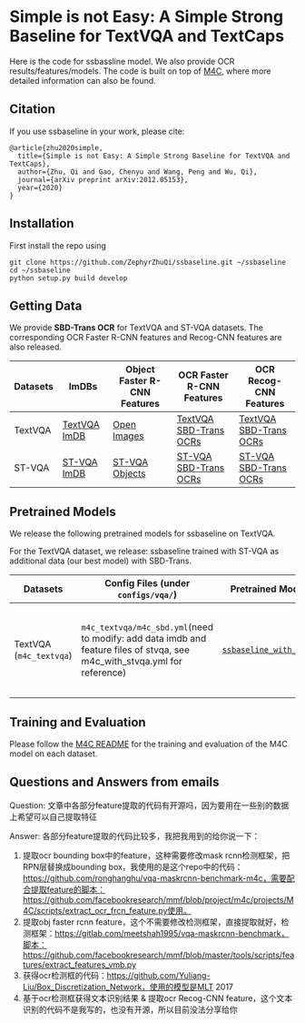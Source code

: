 # Simple is not Easy: A Simple Strong Baseline for TextVQA and TextCaps

Here is the code for ssbassline model. We also provide OCR results/features/models. The code is built on top of [M4C](https://github.com/ronghanghu/mmf/tree/project/m4c_captioner_pre_release/projects/M4C), where more detailed information can also be found.

## Citation

If you use ssbaseline in your work, please cite:

```
@article{zhu2020simple,
  title={Simple is not Easy: A Simple Strong Baseline for TextVQA and TextCaps},
  author={Zhu, Qi and Gao, Chenyu and Wang, Peng and Wu, Qi},
  journal={arXiv preprint arXiv:2012.05153},
  year={2020}
}
```

## Installation

First install the repo using

```
git clone https://github.com/ZephyrZhuQi/ssbaseline.git ~/ssbaseline
cd ~/ssbaseline
python setup.py build develop
```

## Getting Data

We provide **SBD-Trans OCR** for TextVQA and ST-VQA datasets. The corresponding OCR Faster R-CNN features and Recog-CNN features are also released.

| Datasets      | ImDBs | Object Faster R-CNN Features | OCR Faster R-CNN Features | OCR Recog-CNN Features |
|--------------|-----|-------------------------------|-------------------------------|-------------------------------|
| TextVQA      | [TextVQA ImDB](https://drive.google.com/file/d/15o8WTFeGJ1LOjtCDYSL5j4dz5w7F-XpU/view?usp=sharing) | [Open Images](https://drive.google.com/file/d/1r5UDl1x1As8PI9_sDzLkuPFEyu0eL0Y7/view?usp=sharing) | [TextVQA SBD-Trans OCRs](https://drive.google.com/file/d/1t8BCTFiQBtGjUjn56Zrrydmf1ZuxSTjY/view?usp=sharing) | [TextVQA SBD-Trans OCRs](https://drive.google.com/file/d/1MdktJy8yZaL-2Z2zeVmHHo8lByNySkIX/view?usp=sharing) |
| ST-VQA      | [ST-VQA ImDB](https://drive.google.com/file/d/1UPmDNUyfIFYBXrSpdwh30hV451Hr5uN4/view?usp=sharing) | [ST-VQA Objects](https://drive.google.com/file/d/1Kh6ly1P_ru-YNpjMqQMMGLkE8AsjP0S0/view?usp=sharing) | [ST-VQA SBD-Trans OCRs](https://drive.google.com/file/d/1-vbZNHUHRs-n9dutinjvrijyXwkzbzsb/view?usp=sharing) | [ST-VQA SBD-Trans OCRs](https://drive.google.com/file/d/1rp_XvBX6INpd-ZtB_lp-4mLhcYmXWF9e/view?usp=sharing) |

## Pretrained Models

We release the following pretrained models for ssbaseline on TextVQA.

For the TextVQA dataset, we release: ssbaseline trained with ST-VQA as additional data (our best model) with SBD-Trans.

| Datasets  | Config Files (under `configs/vqa/`)         | Pretrained Models | Metrics                     | Notes                         |
|--------|------------------|----------------------------|-------------------------------|-------------------------------|
| TextVQA (`m4c_textvqa`) | `m4c_textvqa/m4c_sbd.yml`(need to modify: add data imdb and feature files of stvqa, see m4c_with_stvqa.yml for reference) | [`ssbaseline_with_stvqa`](https://drive.google.com/file/d/11ERE9szZbkiKc_NUg9VF70m_CJcHz7F0/view?usp=sharing) | val accuracy - 45.53%; test accuracy - 45.66% | SBD-Trans OCRs; ST-VQA as additional data |

## Training and Evaluation

Please follow the [M4C README](https://github.com/ronghanghu/mmf/tree/project/m4c_captioner_pre_release/projects/M4C) for the training and evaluation of the M4C model on each dataset.


## Questions and Answers from emails
Question: 文章中各部分feature提取的代码有开源吗，因为要用在一些别的数据上希望可以自己提取特征

Answer:
各部分feature提取的代码比较多，我把我用到的给你说一下：
1. 提取ocr bounding box中的feature，这种需要修改mask rcnn检测框架，把RPN层替换成bounding box，我使用的是这个repo中的代码：https://github.com/ronghanghu/vqa-maskrcnn-benchmark-m4c，需要配合提取feature的脚本：https://github.com/facebookresearch/mmf/blob/project/m4c/projects/M4C/scripts/extract_ocr_frcn_feature.py使用。
2. 提取obj faster rcnn feature，这个不需要修改检测框架，直接提取就好，检测框架：https://gitlab.com/meetshah1995/vqa-maskrcnn-benchmark，脚本：https://github.com/facebookresearch/mmf/blob/master/tools/scripts/features/extract_features_vmb.py
3. 获得ocr检测框的代码：https://github.com/Yuliang-Liu/Box_Discretization_Network，使用的模型是MLT 2017
4. 基于ocr检测框获得文本识别结果 & 提取ocr Recog-CNN feature，这个文本识别的代码不是我写的，也没有开源，所以目前没法分享给你



